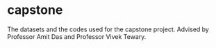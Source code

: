 # capstone
The datasets and the codes used for the capstone project. Advised by Professor Amit Das and Professor Vivek Tewary.
